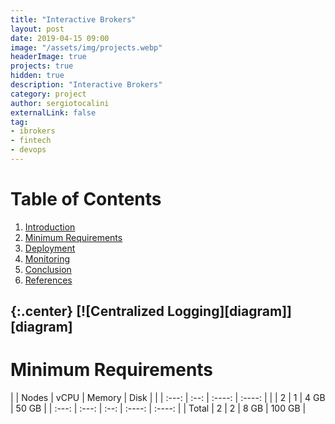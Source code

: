 ```yaml
---
title: "Interactive Brokers"
layout: post
date: 2019-04-15 09:00
image: "/assets/img/projects.webp"
headerImage: true
projects: true
hidden: true
description: "Interactive Brokers"
category: project
author: sergiotocalini
externalLink: false
tag:
- ibrokers
- fintech
- devops
---
```

# Table of Contents
1. [Introduction](#introduction)
2. [Minimum Requirements](#minimum-requirements)
3. [Deployment](#deployment)
4. [Monitoring](#monitoring)
5. [Conclusion](#conclusion)
6. [References](#references)

{:.center}
[![Centralized Logging][diagram]][diagram]
---

# Minimum Requirements

|       | Nodes | vCPU | Memory | Disk   |
|       | :---: | :--: | :----: | :----: |
|       | 2     | 1    | 4 GB   | 50 GB  |
| :---: | :---: | :--: | :----: | :----: |
| Total | 2     | 2    | 8 GB   | 100 GB |



